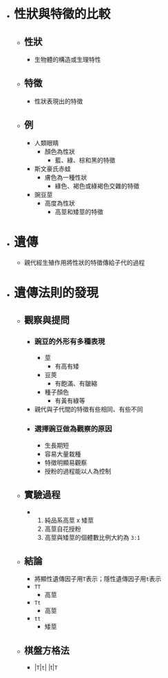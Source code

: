 - # 性狀與特徵的比較
	- ## 性狀
		- 生物體的構造或生理特性
	- ## 特徵
		- 性狀表現出的特徵
	- ## 例
		- 人類眼睛
			- 顏色為性狀
				- 藍、綠、棕和黑的特徵
		- 斯文豪氏赤蛙
			- 膚色為一種性狀
				- 綠色、褐色或綠褐色交雜的特徵
		- 豌豆莖
			- 高度為性狀
				- 高莖和矮莖的特徵
- # 遺傳
	- 親代經生殖作用將性狀的特徵傳給子代的過程
- # 遺傳法則的發現
	- ## 觀察與提問
		- ### 豌豆的外形有多種表現
			- 莖
				- 有高有矮
			- 豆莢
				- 有飽滿、有皺縮
			- 種子顏色
				- 有黃有綠等
		- 親代與子代間的特徵有些相同、有些不同
		- ### 選擇豌豆做為觀察的原因
			- 生長期短
			- 容易大量栽種
			- 特徵明顯易觀察
			- 授粉的過程能以人為控制
	- ## 實驗過程
		- 1. 純品系高莖 x 矮莖
		  2. 高莖自花授粉
		  3. 高莖與矮莖的個體數比例大約為 `3:1`
	- ## 結論
		- 將顯性遺傳因子用`T`表示；隱性遺傳因子用`t`表示
		- `TT`
			- 高莖
		- `Tt`
			- 高莖
		- `tt`
			- 矮莖
	- ## 棋盤方格法
		- |`T`|`t`|
		  |t|`T`